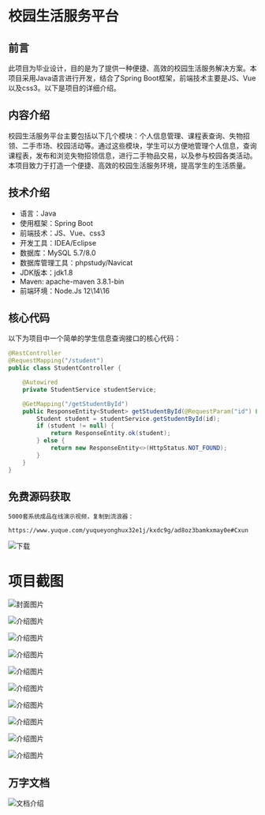 # 校园生活服务平台

## 前言

此项目为毕业设计，目的是为了提供一种便捷、高效的校园生活服务解决方案。本项目采用Java语言进行开发，结合了Spring Boot框架，前端技术主要是JS、Vue以及css3。以下是项目的详细介绍。

## 内容介绍

校园生活服务平台主要包括以下几个模块：个人信息管理、课程表查询、失物招领、二手市场、校园活动等。通过这些模块，学生可以方便地管理个人信息，查询课程表，发布和浏览失物招领信息，进行二手物品交易，以及参与校园各类活动。本项目致力于打造一个便捷、高效的校园生活服务环境，提高学生的生活质量。

## 技术介绍

- 语言：Java
- 使用框架：Spring Boot
- 前端技术：JS、Vue、css3
- 开发工具：IDEA/Eclipse
- 数据库：MySQL 5.7/8.0
- 数据库管理工具：phpstudy/Navicat
- JDK版本：jdk1.8
- Maven: apache-maven 3.8.1-bin
- 前端环境：Node.Js 12\14\16

## 核心代码

以下为项目中一个简单的学生信息查询接口的核心代码：

```java
@RestController
@RequestMapping("/student")
public class StudentController {

    @Autowired
    private StudentService studentService;

    @GetMapping("/getStudentById")
    public ResponseEntity<Student> getStudentById(@RequestParam("id") Long id) {
        Student student = studentService.getStudentById(id);
        if (student != null) {
            return ResponseEntity.ok(student);
        } else {
            return new ResponseEntity<>(HttpStatus.NOT_FOUND);
        }
    }
}
```

## 免费源码获取

```
5000套系统成品在线演示视频，复制到流浪器： 
```
```
https://www.yuque.com/yuqueyonghux32e1j/kxdc9g/ad8oz3bamkxmay0e#Cxun
```
![下载](https://img12.360buyimg.com/ddimg/jfs/t1/339687/11/1349/28408/68ad865fF412d7877/adaa650483a100f2.jpg)

# 项目截图

![封面图片](https://img12.360buyimg.com/ddimg/jfs/t1/309028/15/26872/130497/689e9aeeF24debcf0/a153cddbd1cc74f6.jpg)

![介绍图片](https://img14.360buyimg.com/ddimg/jfs/t1/324478/11/4693/57365/689e9ad3Fd7e6f532/c5df7ae50b839382.jpg)

![介绍图片](https://img10.360buyimg.com/ddimg/jfs/t1/328211/5/4757/85389/689e9ad3Fb9cea44c/55257264b463d590.jpg)

![介绍图片](https://img14.360buyimg.com/ddimg/jfs/t1/311350/35/26527/88761/689e9ad4F5fe85dbe/4231d84e9aff82de.jpg)

![介绍图片](https://img10.360buyimg.com/ddimg/jfs/t1/315190/18/26601/87805/689e9ad5Fc54ce9f6/9ae9c73812bf3a77.jpg)

![介绍图片](https://img11.360buyimg.com/ddimg/jfs/t1/320694/17/25211/57661/689e9ad5F2617ae7b/dfba30397f1e5271.jpg)

![介绍图片](https://img11.360buyimg.com/ddimg/jfs/t1/325999/27/4695/28632/689e9ad6F88089a8d/f436c968d26c19a3.jpg)

![介绍图片](https://img12.360buyimg.com/ddimg/jfs/t1/309935/3/26681/34571/689e9ad6F30ce1e6a/fe6601c09a32b73d.jpg)

![介绍图片](https://img13.360buyimg.com/ddimg/jfs/t1/320152/8/26030/30556/689e9ad7F7e8e4284/bbb5aaece3ae8671.jpg)

![介绍图片](https://img12.360buyimg.com/ddimg/jfs/t1/310640/12/26472/63831/689e9ad7Fbe3d55bc/cb34e20bfbe57191.jpg)


## 万字文档
![文档介绍](https://img14.360buyimg.com/ddimg/jfs/t1/338393/1/3576/156947/68b1ad0cF74dc525c/ff9cd6c574295685.jpg)

